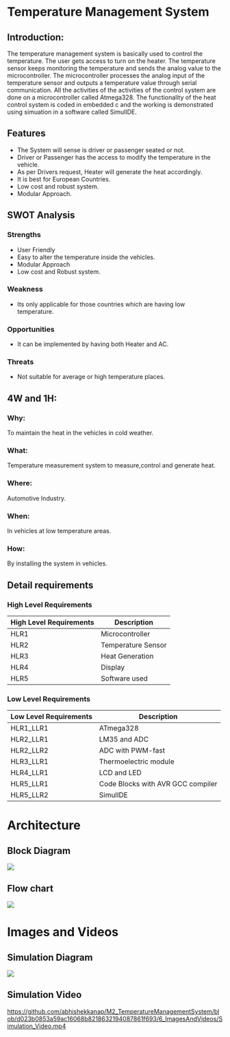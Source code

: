 # **Temperature Management System**

## **Introduction:**

The temperature management system is basically used to control the temperature. The user gets access to turn on the heater. The temperature sensor keeps monitoring the temperature and sends the analog value to the microcontroller. The microcontroller processes the analog input of the temperature sensor and outputs a temperature value through serial communication. All the activities of the activities of the control system are done on a microcontroller called Atmega328. The functionality of the heat control system is coded in embedded c and the working is demonstrated using simuation in a software called SimulIDE.

## Features
- The System will sense is driver or passenger seated or not.
- Driver or Passenger has the access to modify the temperature in the vehicle.
- As per Drivers request, Heater will generate the heat accordingly.
- It is best for European Countries.
- Low cost and robust system.
- Modular Approach.

## SWOT Analysis
### Strengths
- User Friendly
- Easy to alter the temperature inside the vehicles.
- Modular Approach
- Low cost and Robust system.

### Weakness
- Its only applicable for those countries which are having low temperature.
### Opportunities
- It can be implemented by having both Heater and AC.
### Threats
- Not suitable for average or high temperature places.

## **4W and 1H:**

### **Why:**
To maintain the heat in the vehicles in cold weather.

### **What:**
Temperature measurement system to measure,control and generate heat.

### **Where:**
Automotive Industry.

### **When:**
In vehicles at low temperature areas.

### **How:**
By installing the system in vehicles.

## Detail requirements
### High Level Requirements
| High Level Requirements      | Description |
| ----------- | ----------- |
| HLR1      | Microcontroller   |
| HLR2   | Temperature Sensor|
| HLR3   | Heat Generation|
| HLR4   | Display|
| HLR5   | Software used|

### Low Level Requirements
| Low Level Requirements      | Description |
| ----------- | ----------- |
| HLR1_LLR1      | ATmega328     |
| HLR2_LLR1   | LM35 and ADC|
| HLR2_LLR2   | ADC with PWM-fast|
| HLR3_LLR1   | Thermoelectric module|
| HLR4_LLR1   |LCD and LED|
| HLR5_LLR1   | Code Blocks with AVR GCC compiler |
| HLR5_LLR2   | SimulIDE |

# Architecture
## Block Diagram
![](https://github.com/abhishekkanap/M2_TemperatureManagementSystem/blob/862960bcad2a7888f4481df7a3ac0a4addff5358/2_Architecture/Block_Diagram.jpg)
## Flow chart
![](https://github.com/abhishekkanap/M2_TTemperatureManagementSystem/blob/862960bcad2a7888f4481df7a3ac0a4addff5358/2_Architecture/Flow_Chart.jpg)

# Images and Videos
## Simulation Diagram
![](https://github.com/abhishekkanap/M2_TemperatureManagementSystem/blob/e5f9519f4530753fe126f34b62559c19980d9992/6_ImagesAndVideos/Simulation_Diagram.png)
## Simulation Video
https://github.com/abhishekkanap/M2_TemperatureManagementSystem/blob/d023b0853a59ac16068b8218632194087861f693/6_ImagesAndVideos/Simulation_Video.mp4

